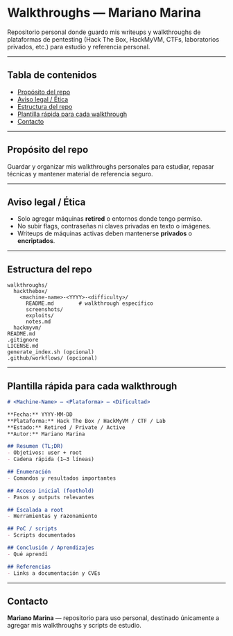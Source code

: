 # Walkthroughs — Mariano Marina

Repositorio personal donde guardo mis writeups y walkthroughs de plataformas de pentesting (Hack The Box, HackMyVM, CTFs, laboratorios privados, etc.) para estudio y referencia personal.

---

## Tabla de contenidos

* [Propósito del repo](#propósito-del-repo)
* [Aviso legal / Ética](#aviso-legal--ética)
* [Estructura del repo](#estructura-del-repo)
* [Plantilla rápida para cada walkthrough](#plantilla-rápida-para-cada-walkthrough)
* [Contacto](#contacto)

---

## Propósito del repo

Guardar y organizar mis walkthroughs personales para estudiar, repasar técnicas y mantener material de referencia seguro.

---

## Aviso legal / Ética

* Solo agregar máquinas **retired** o entornos donde tengo permiso.
* No subir flags, contraseñas ni claves privadas en texto o imágenes.
* Writeups de máquinas activas deben mantenerse **privados** o **encriptados**.

---

## Estructura del repo

```
walkthroughs/
  hackthebox/
    <machine-name>-<YYYY>-<difficulty>/
      README.md        # walkthrough específico
      screenshots/
      exploits/
      notes.md
  hackmyvm/
README.md
.gitignore
LICENSE.md
generate_index.sh (opcional)
.github/workflows/ (opcional)
```

---

## Plantilla rápida para cada walkthrough

```markdown
# <Machine-Name> — <Plataforma> — <Dificultad>

**Fecha:** YYYY-MM-DD  
**Plataforma:** Hack The Box / HackMyVM / CTF / Lab  
**Estado:** Retired / Private / Active  
**Autor:** Mariano Marina

## Resumen (TL;DR)
- Objetivos: user + root
- Cadena rápida (1–3 líneas)

## Enumeración
- Comandos y resultados importantes

## Acceso inicial (foothold)
- Pasos y outputs relevantes

## Escalada a root
- Herramientas y razonamiento

## PoC / scripts
- Scripts documentados

## Conclusión / Aprendizajes
- Qué aprendí

## Referencias
- Links a documentación y CVEs
```

---

## Contacto

**Mariano Marina** — repositorio para uso personal, destinado únicamente a agregar mis walkthroughs y scripts de estudio.
